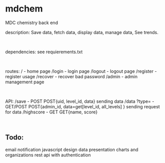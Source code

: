# mdchem
MDC chemistry back end

description:
    Save data, fetch data, display data, manage data, See trends.

&nbsp;

dependencies:
    see requierements.txt

&nbsp;

routes:
    /           -   home page
    /login      -   login page
    /logout     -   logout page
    /register   -   register usage
    /recover    -   recover bad password
    /admin      -   admin management page

&nbsp;

API:
    /save       -   POST   POST{uid, level_id, data} sending data
    /data
        ?type=  -   GET/POST   POST{admin_id, data=get[level_id, all_levels] } sending request for data
    /highscore  -   GET  GET{name, score}

&nbsp;


## Todo:
email notification
javascript design
data presentation
charts and organizations
rest api with authentication